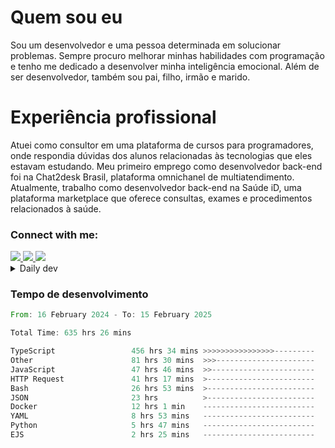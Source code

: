# Quem sou eu
Sou um desenvolvedor e uma pessoa determinada em solucionar problemas. Sempre procuro melhorar minhas habilidades com programação e tenho me dedicado a desenvolver minha inteligência emocional. Além de ser desenvolvedor, também sou pai, filho, irmão e marido.

# Experiência profissional
Atuei como consultor em uma plataforma de cursos para programadores, onde respondia dúvidas dos alunos relacionadas às tecnologias que eles estavam estudando.
Meu primeiro emprego como desenvolvedor back-end foi na Chat2desk Brasil, plataforma omnichanel de multiatendimento.
Atualmente, trabalho como desenvolvedor back-end na Saúde iD, uma plataforma marketplace que oferece consultas, exames e procedimentos relacionados à saúde.

### Connect with me:
<a href="https://www.linkedin.com/in/theusmoreira" target="_blank" >
<img src="https://img.shields.io/badge/linkedin-%230077B5.svg?&style=for-the-badge&logo=linkedin&logoColor=white ">
</a>
<a href="https://www.instagram.com/matheus.s.moreira/" target="_blank">
<img src="https://img.shields.io/badge/instagram-%23E4405F.svg?&style=for-the-badge&logo=instagram&logoColor=white">
</a>
<a href="mailto:matheussm301@gmail.com"  target="_blank">
<img src="https://img.shields.io/badge/gmail-%23E4405F.svg?&style=for-the-badge&logo=gmail&logoColor=white">
</a>


<details>
  <summary>Daily dev </summary>
<p>
  <a href="https://app.daily.dev/matheussantos"><img src="https://github.com/matheus-santos-moreira/matheus-santos-moreira/blob/master/devcard.svg" width="200" alt="Matheus Santos's Dev Card"/></a>
 </p>
</details>

<h3>Tempo de desenvolvimento</h3>

<!--START_SECTION:waka-->

```rust
From: 16 February 2024 - To: 15 February 2025

Total Time: 635 hrs 26 mins

TypeScript                 456 hrs 34 mins >>>>>>>>>>>>>>>>---------   63.68 %
Other                      81 hrs 30 mins  >>>----------------------   11.37 %
JavaScript                 47 hrs 46 mins  >>-----------------------   06.66 %
HTTP Request               41 hrs 17 mins  >------------------------   05.76 %
Bash                       26 hrs 53 mins  >------------------------   03.75 %
JSON                       23 hrs          >------------------------   03.21 %
Docker                     12 hrs 1 min    -------------------------   01.68 %
YAML                       8 hrs 53 mins   -------------------------   01.24 %
Python                     5 hrs 47 mins   -------------------------   00.81 %
EJS                        2 hrs 25 mins   -------------------------   00.34 %
```

<!--END_SECTION:waka-->
